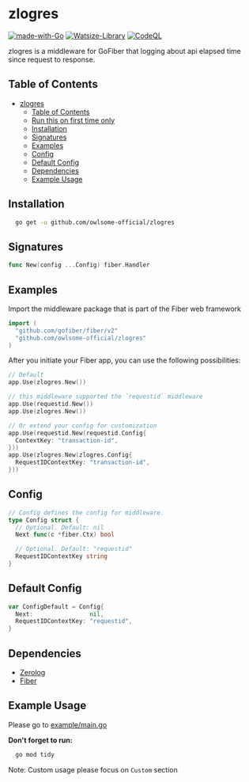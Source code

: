 # zlogres

[![made-with-Go](https://img.shields.io/badge/Made%20with-Go-1f425f.svg)](http://golang.org)
[![Watsize-Library](https://img.shields.io/badge/Watsize-Library-289548)](https://github.com/owlsome-official)
[![CodeQL](https://github.com/owlsome-official/zlogres/actions/workflows/codeql.yml/badge.svg)](https://github.com/owlsome-official/zlogres/actions/workflows/codeql.yml)

zlogres is a middleware for GoFiber that logging about api elapsed time since request to response.

## Table of Contents

- [zlogres](#zlogres)
  - [Table of Contents](#table-of-contents)
  - [Run this on first time only](#run-this-on-first-time-only)
  - [Installation](#installation)
  - [Signatures](#signatures)
  - [Examples](#examples)
  - [Config](#config)
  - [Default Config](#default-config)
  - [Dependencies](#dependencies)
  - [Example Usage](#example-usage)

## Installation

```bash
  go get -u github.com/owlsome-official/zlogres
```

## Signatures

```go
func New(config ...Config) fiber.Handler
```

## Examples

Import the middleware package that is part of the Fiber web framework

```go
import (
  "github.com/gofiber/fiber/v2"
  "github.com/owlsome-official/zlogres"
)
```

After you initiate your Fiber app, you can use the following possibilities:

```go
// Default
app.Use(zlogres.New())

// this middleware supported the `requestid` middleware
app.Use(requestid.New())
app.Use(zlogres.New())

// Or extend your config for customization
app.Use(requestid.New(requestid.Config{
  ContextKey: "transaction-id",
}))
app.Use(zlogres.New(zlogres.Config{
  RequestIDContextKey: "transaction-id",
}))
```

## Config

```go
// Config defines the config for middleware.
type Config struct {
  // Optional. Default: nil
  Next func(c *fiber.Ctx) bool

  // Optional. Default: "requestid"
  RequestIDContextKey string
}
```

## Default Config

```go
var ConfigDefault = Config{
  Next:                nil,
  RequestIDContextKey: "requestid",
}
```

## Dependencies

- [Zerolog](https://github.com/rs/zerolog)
- [Fiber](https://github.com/gofiber/fiber)

## Example Usage

Please go to [example/main.go](./example/main.go)

**Don't forget to run:**

```bash
  go mod tidy
```

Note: Custom usage please focus on `Custom` section
